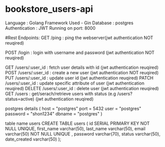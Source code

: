 # bookstore_users-api

Language : Golang
Framework Used - Gin
Database : postgres
Authentication : JWT
Running on port: 8000

#Rest Endpoints:
GET /ping               : ping the webserver(jwt authentication NOT reuqired)

POST /login             : login with username and password (jwt authentication NOT reuqired)

GET /users/:user_id     : fetch user details with id (jwt authentication reuqired)
POST /users/:user_id    : create a new user (jwt authentication NOT reuqired)
PUT /users/:user_id     : update user id (jwt authentication reuqired)
PATCH /users/:user_id   : update specific attribute of user  (jwt authentication reuqired)
DELETE /users/:user_id  : delete user (jwt authentication reuqired)
GET /users              : get/serach/retrieve users with status (e.g /users?status=active) (jwt authentication reuqired)


postgres details
 (
	host     = "postgres"
	port     = 5432
	user     = "postgres"
	password = "shon1234"
	dbname   = "postgres"
)

table name users
CREATE TABLE users (
id SERIAL  PRIMARY KEY NOT NULL UNIQUE,
first_name varchar(50),
last_name varchar(50),
email varchar(50) NOT NULL UNIQUE ,
password varchar(70),
status varchar(50),
date_created varchar(50)
);
